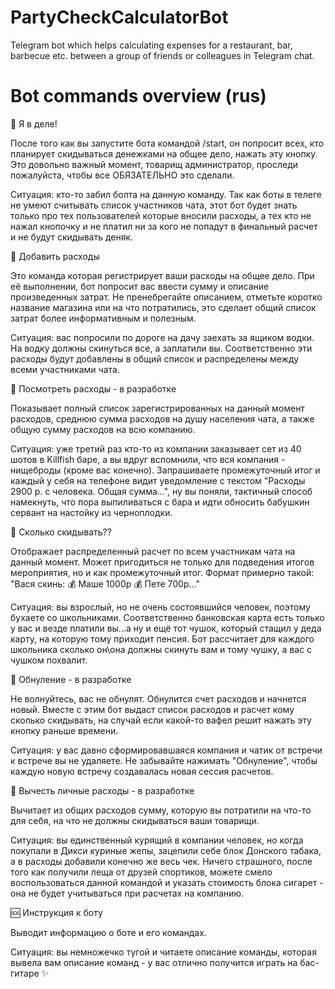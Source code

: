 # PartyCheckCalculatorBot
Telegram bot which helps calculating expenses for a restaurant, bar, barbecue etc. between a group of friends or colleagues in Telegram chat.

# Bot commands overview (rus)
🍻 Я в деле!

После того как вы запустите бота командой /start, он попросит всех, кто планирует скидываться денежками на общее дело, нажать эту кнопку. Это довольно важный момент, товарищ администратор, проследи пожалуйста, чтобы все ОБЯЗАТЕЛЬНО это сделали.

Ситуация: кто-то забил болта на данную команду. Так как боты в телеге не умеют считывать список участников чата, этот бот будет знать только про тех пользователей которые вносили расходы, а тех кто не нажал кнопочку и не платил ни за кого не попадут в финальный расчет и не будут скидывать деняк.

🧾 Добавить расходы

Это команда которая регистрирует ваши расходы на общее дело. При её выполнении, бот попросит вас ввести сумму и описание произведенных затрат. Не пренебрегайте описанием, отметьте коротко название магазина или на что потратились, это сделает общий список затрат более информативным и полезным.

Ситуация: вас попросили по дороге на дачу заехать за ящиком водки. На водку должны скинуться все, а заплатили вы. Соответственно эти расходы будут добавлены в общий список и распределены между всеми участниками чата. 

👀 Посмотреть расходы - в разработке

Показывает полный список зарегистрированных на данный момент расходов, среднюю сумма расходов на душу населения чата, а также общую сумму расходов на всю компанию.

Ситуация: уже третий раз кто-то из компании заказывает сет из 40 шотов в Killfish баре, а вы вдруг вспомнили, что вся компания - нищеброды (кроме вас конечно). Запрашиваете промежуточный итог и каждый у себя на телефоне видит уведомление с текстом "Расходы 2900 р. с человека. Общая сумма...", ну вы поняли, тактичный способ намекнуть, что пора выпиливаться с бара и идти обносить бабушкин сервант на настойку из черноплодки.

🐁 Сколько скидывать??

Отображает распределенный расчет по всем участникам чата на данный момент. Может пригодиться не только для подведения итогов мероприятия, но и как промежуточный итог.
Формат примерно такой:
"Вася скинь:
💰 Маше 1000р
💰 Пете 700р..."

Ситуация: вы взрослый, но не очень состоявшийся человек, поэтому бухаете со школьниками. Соответственно банковская карта есть только у вас и везде платили вы...а ну и ещё тот чушок, который стащил у деда карту, на которую тому приходит пенсия. Бот рассчитает для каждого школьника сколько он\она должны скинуть вам и тому чушку, а вас с чушком похвалит.

🧨 Обнуление - в разработке

Не волнуйтесь, вас не обнулят. Обнулится счет расходов и начнется новый. Вместе с этим бот выдаст список расходов и расчет кому сколько скидывать, на случай если какой-то вафел решит нажать эту кнопку раньше времени.

Ситуация: у вас давно сформировавшаяся компания и чатик от встречи к встрече вы не удаляете. Не забывайте нажимать "Обнуление", чтобы каждую новую встречу создавалась новая сессия расчетов.

💸 Вычесть личные расходы - в разработке

Вычитает из общих расходов сумму, которую вы потратили на что-то для себя, на что не должны скидываться ваши товарищи.

Ситуация: вы единственный курящий в компании человек, но когда покупали в Дикси куриные жепы, зацепили себе блок Донского табака, а в расходы добавили конечно же весь чек. Ничего страшного, после того как получили леща от друзей спортиков, можете смело воспользоваться данной командой и указать стоимость блока сигарет - она не будет учитываться при расчетах на компанию.

🆘 Инструкция к боту

Выводит информацию о боте и его командах.

Ситуация: вы немножечко тугой и читаете описание команды, которая вывела вам описание команд - у вас отлично получится играть на бас-гитаре ✨
